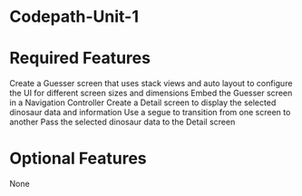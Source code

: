 # Codepath-Unit-1

# Required Features
Create a Guesser screen that uses stack views and auto layout to configure the UI for different screen sizes and dimensions
Embed the Guesser screen in a Navigation Controller
Create a Detail screen to display the selected dinosaur data and information
Use a segue to transition from one screen to another
Pass the selected dinosaur data to the Detail screen


# Optional Features
None
